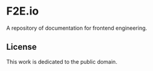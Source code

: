 # F2E.io

A repository of documentation for frontend engineering.

## License

This work is dedicated to the public domain.
